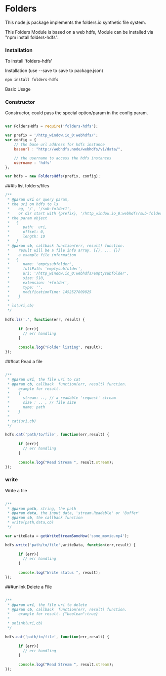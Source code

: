 Folders
=============

This node.js package implements the folders.io synthetic file system.

This Folders Module is based on a web hdfs,
Module can be installed via "npm install folders-hdfs".


### Installation 


To install 'folders-hdfs' 

Installation (use --save to save to package.json)

```sh
npm install folders-hdfs
```


Basic Usage


### Constructor

Constructor, could pass the special option/param in the config param.

```js

var FoldersHdfs = require('folders-hdfs');

var prefix = '/http_window.io_0:webhdfs/';
var config = {
    // the base url address for hdfs instance
    baseurl : "http://webhdfs.node/webhdfs/v1/data/",

    // the username to access the hdfs instances
    username : 'hdfs'
};

var hdfs = new FoldersHdfs(prefix, config);

```


###ls
list folders/files

```js
/**
 * @param uri or query param, 
 * the uri on hdfs to ls
 *    eg, '/', '/sub-folder1', 
 *    or dir start with {prefix}, '/http_window.io_0:webhdfs/sub-folder1'
 * the param object
 *   {
 *      path:  uri,
 *      offset: 0, 
 *      length: 10
 *   }
 * @param cb, callback function(err, result) function. 
 *    result will be a file info array. [{}, ... {}]
 *    a example file information
 *   { 
 *      name: 'emptysubfolder',
 *      fullPath: 'emptysubfolder',
 *      uri: '/http_window.io_0:webhdfs/emptysubfolder',
 *      size: 510,
 *      extension: '+folder',
 *      type: '',
 *      modificationTime: 1452527809825 
 *    }
 * 
 * ls(uri,cb)
 */
 
hdfs.ls('.', function(err, result) {
      
      if (err){
        // err handling
      }
      
      console.log("Folder listing", result);
});
```


###cat
Read a file

```js

/**
 * @param uri, the file uri to cat 
 * @param cb, callback  function(err, result) function.
 *    example for result.
 *    {
 *      stream: .., // a readable 'request' stream
 *      size : .. , // file size
 *      name: path
 *    }
 *
 * cat(uri,cb) 
 */

hdfs.cat('path/to/file', function(err,result) {
      
      if (err){
        // err handling
      }
      
      console.log("Read Stream ", result.stream);
});
```

### write
Write a file

```js

/**
 * @param path, string, the path 
 * @param data, the input data, 'stream.Readable' or 'Buffer'
 * @param cb, the callback function
 * write(path,data,cb)
 */

var writeData = getWriteStreamSomeHow('some_movie.mp4');

hdfs.write('path/to/file',writeData, function(err,result) {
      
      if (err){
        // err handling
      }
      
      console.log("Write status ", result);
});
```


###unlink
Delete a File

```js

/**
 * @param uri, the file uri to delete 
 * @param cb, callback  function(err, result) function.
 *    example for result. {"boolean":true}
 *
 * unlink(uri,cb) 
 */

hdfs.cat('path/to/file', function(err,result) {
      
      if (err){
        // err handling
      }
      
      console.log("Read Stream ", result.stream);
});
```
